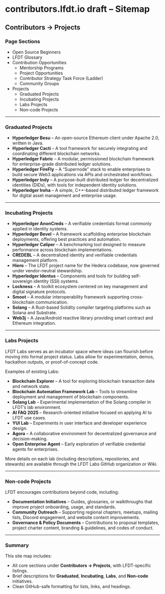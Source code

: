 # contributors.lfdt.io draft – Sitemap

## Contributors → Projects

### Page Sections
- Open Source Beginners
- LFDT Glossary
- Contribution Opportunities
  - Mentorship Programs
  - Project Opportunities
  - Contributor Strategy Task Force (Ladder)
  - Community Groups
- Projects
  - Graduated Projects
  - Incubating Projects
  - Labs Projects
  - Non-code Projects

---

### Graduated Projects

- **Hyperledger Besu** – An open-source Ethereum client under Apache 2.0, written in Java.  
- **Hyperledger Cacti** – A tool framework for securely integrating and coordinating different blockchain networks.  
- **Hyperledger Fabric** – A modular, permissioned blockchain framework for enterprise-grade distributed ledger solutions.  
- **Hyperledger FireFly** – A “Supernode” stack to enable enterprises to build secure Web3 applications via APIs and orchestrated workflows.  
- **Hyperledger Indy** – A purpose-built distributed ledger for decentralized identities (DIDs), with tools for independent identity solutions.  
- **Hyperledger Iroha** – A simple, C++–based distributed ledger framework for digital asset management and enterprise usage.  

---

### Incubating Projects

- **Hyperledger AnonCreds** – A verifiable credentials format commonly applied in identity systems.  
- **Hyperledger Bevel** – A framework scaffolding enterprise blockchain deployments, offering best practices and automation.  
- **Hyperledger Caliper** – A benchmarking tool designed to measure performance across blockchain implementations.  
- **CREDEBL** – A decentralized identity and verifiable credentials management platform.  
- **Hiero** – The LFDT project name for the Hedera codebase, now governed under vendor-neutral stewardship.  
- **Hyperledger Identus** – Components and tools for building self-sovereign identity (SSI) systems.  
- **Lockness** – A toolkit ecosystem centered on key management and digital signature protocols.  
- **Smoot** – A modular interoperability framework supporting cross-blockchain communication.  
- **Solang** – A Rust-based Solidity compiler targeting platforms such as Solana and Substrate.  
- **Web3j** – A Java/Android reactive library providing smart contract and Ethereum integration.  

---

### Labs Projects

LFDT Labs serves as an incubator space where ideas can flourish before moving into formal project status. Labs allow for experimentation, demos, hackathon outputs, or proof-of-concept code.

Examples of existing Labs:

- **Blockchain Explorer** – A tool for exploring blockchain transaction data and network state.  
- **Blockchain Automation Framework Lab** – Tools to streamline deployment and management of blockchain components.  
- **Solang Lab** – Experimental implementation of the Solang compiler in LFDT’s lab environment.  
- **AI FAQ 2025** – Research-oriented initiative focused on applying AI to LFDT use cases.  
- **YUI Lab** – Experiments in user interface and developer experience design.  
- **Agora** – A collaborative environment for decentralized governance and decision-making.  
- **Open Enterprise Agent** – Early exploration of verifiable credential agents for enterprises.  

More details on each lab (including descriptions, repositories, and stewards) are available through the LFDT Labs GitHub organization or Wiki.

---

### Non-code Projects

LFDT encourages contributions beyond code, including:

- **Documentation Initiatives** – Guides, glossaries, or walkthroughs that improve project onboarding, usage, and standards.  
- **Community Outreach** – Supporting regional chapters, meetups, mailing lists, Discord engagement, and website content improvements.  
- **Governance & Policy Documents** – Contributions to proposal templates, project charter content, branding & guidelines, and codes of conduct.  

---

### Summary

This site map includes:

- All core sections under **Contributors → Projects**, with LFDT-specific listings.  
- Brief descriptions for **Graduated**, **Incubating**, **Labs**, and **Non-code** initiatives.  
- Clean GitHub-safe formatting for lists, links, and headings.  
